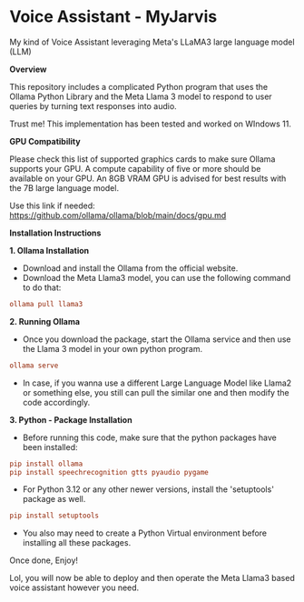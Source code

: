 # Voice Assistant - MyJarvis
My kind of Voice Assistant leveraging Meta's LLaMA3 large language model (LLM)

**Overview**

This repository includes a complicated Python program that uses the Ollama Python Library and the Meta Llama 3 model to respond to user queries by turning text responses into audio. 

Trust me! This implementation has been tested and worked on WIndows 11. 

**GPU Compatibility**

Please check this list of supported graphics cards to make sure Ollama supports your GPU. A compute capability of five or more should be available on your GPU. An 8GB VRAM GPU is advised for best results with the 7B large language model. 

Use this link if needed: https://github.com/ollama/ollama/blob/main/docs/gpu.md

**Installation Instructions**

**1. Ollama Installation**

- Download and install the Ollama from the official website. 
- Download the Meta Llama3 model, you can use the following command to do that:

```ini 
ollama pull llama3
```

**2. Running Ollama**
- Once you download the package, start the Ollama service and then use the Llama 3 model in your own python program. 

```ini
ollama serve
```

- In case, if you wanna use a different Large Language Model like Llama2 or something else, you still can pull the similar one and then modify the code accordingly. 

**3. Python - Package Installation**
- Before running this code, make sure that the python packages have been installed: 

```ini
pip install ollama
pip install speechrecognition gtts pyaudio pygame
```

- For Python 3.12 or any other newer versions, install the 'setuptools' package as well. 

```ini
pip install setuptools
```

- You also may need to create a Python Virtual environment before installing all these packages. 

Once done, Enjoy!

Lol, you will now be able to deploy and then operate the Meta Llama3 based voice assistant however you need. 

